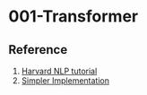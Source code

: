 # 001-Transformer

## Reference
1. [Harvard NLP tutorial](https://nlp.seas.harvard.edu/annotated-transformer/#background)
2. [Simpler Implementation](https://github.com/tunz/transformer-pytorch/blob/e7266679f0b32fd99135ea617213f986ceede056/model/transformer.py#L201)
